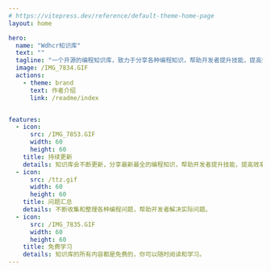 ```yaml
---
# https://vitepress.dev/reference/default-theme-home-page
layout: home

hero:
  name: "Wdhcr知识库"
  text: ""
  tagline: "一个开源的编程知识库，致力于分享各种编程知识，帮助开发者提升技能，提高效率。"
  image: /IMG_7834.GIF
  actions:
    - theme: brand
      text: 作者介绍
      link: /readme/index


features:
  - icon:
      src: /IMG_7853.GIF
      width: 60
      height: 60
    title: 持续更新
    details: 知识库会不断更新，分享最新最全的编程知识，帮助开发者提升技能，提高效率。
  - icon:
      src: /ttz.gif
      width: 60
      height: 60
    title: 问题汇总
    details: 不断收集和整理各种编程问题，帮助开发者解决实际问题。
  - icon:
      src: /IMG_7835.GIF
      width: 60
      height: 60
    title: 免费学习
    details: 知识库的所有内容都是免费的，你可以随时阅读和学习。
---
```


